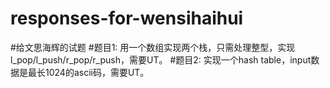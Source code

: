 # responses-for-wensihaihui
#给文思海辉的试题
#题目1: 用一个数组实现两个栈，只需处理整型，实现l_pop/l_push/r_pop/r_push，需要UT。
#题目2: 实现一个hash table，input数据是最长1024的ascii码，需要UT。
